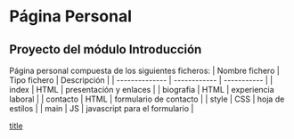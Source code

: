 # Página Personal
## Proyecto del módulo Introducción
Página personal compuesta de los siguientes ficheros:
| Nombre fichero | Tipo fichero | Descripción |
| -------------- | ------------ | ----------- |
| index | HTML | presentación y enlaces |
| biografia | HTML | experiencia laboral |
| contacto | HTML | formulario de contacto |
| style | CSS | hoja de estilos |
| main | JS | javascript para el formulario |

[title](https://miguelonp2.github.io/paginaPersonal)